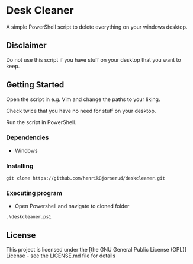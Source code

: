 # Desk Cleaner

A simple PowerShell script to delete everything on your windows desktop.

## Disclaimer

Do not use this script if you have stuff on your desktop that you want to keep.

## Getting Started

Open the script in e.g. Vim and change the paths to your liking.

Check twice that you have no need for stuff on your desktop.

Run the script in PowerShell.

### Dependencies

* Windows

### Installing

```
git clone https://github.com/henrikBjorserud/deskcleaner.git
```
### Executing program

* Open Powershell and navigate to cloned folder

```
.\deskcleaner.ps1
```

## License

This project is licensed under the [the GNU General Public License (GPL)] License - see the LICENSE.md file for details

